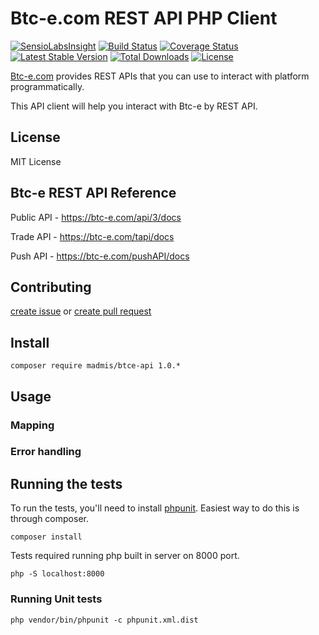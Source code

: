 # Btc-e.com REST API PHP Client

[![SensioLabsInsight][sensiolabs-insight-image]][sensiolabs-insight-link]
[![Build Status][testing-image]][testing-link]
[![Coverage Status][coverage-image]][coverage-link]
[![Latest Stable Version][stable-image]][package-link]
[![Total Downloads][downloads-image]][package-link]
[![License][license-image]][license-link]

[Btc-e.com](https://btc-e.com) provides REST APIs that you can use
 to interact with platform programmatically.

This API client will help you interact with Btc-e by REST API. 
 

## License

MIT License

## Btc-e REST API Reference

Public API - https://btc-e.com/api/3/docs

Trade API - https://btc-e.com/tapi/docs

Push API - https://btc-e.com/pushAPI/docs


## Contributing
[create issue](https://github.com/madmis/btce-api/issues/new) 
or [create pull request](https://github.com/madmis/btce-api/compare)


## Install
    
    composer require madmis/btce-api 1.0.*


## Usage


### Mapping


### Error handling


## Running the tests
To run the tests, you'll need to install [phpunit](https://phpunit.de/). 
Easiest way to do this is through composer.

    composer install

Tests required running php built in server on 8000 port.

    php -S localhost:8000

### Running Unit tests

    php vendor/bin/phpunit -c phpunit.xml.dist


[testing-link]: https://travis-ci.org/madmis/btce-api
[testing-image]: https://travis-ci.org/madmis/btce-api.svg?branch=master

[sensiolabs-insight-link]: https://insight.sensiolabs.com/projects/b9991422-01a6-48ea-abfb-cf53482465e5
[sensiolabs-insight-image]: https://insight.sensiolabs.com/projects/b9991422-01a6-48ea-abfb-cf53482465e5/mini.png

[package-link]: https://packagist.org/packages/madmis/btce-api
[downloads-image]: https://poser.pugx.org/madmis/btce-api/downloads
[stable-image]: https://poser.pugx.org/madmis/btce-api/v/stable
[license-image]: https://poser.pugx.org/madmis/btce-api/license
[license-link]: https://packagist.org/packages/madmis/btce-api

[coverage-link]: https://coveralls.io/github/madmis/btce-api?branch=master
[coverage-image]: https://coveralls.io/repos/github/madmis/btce-api/badge.svg?branch=master

